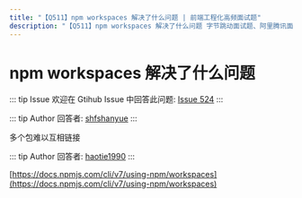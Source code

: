 ```yaml
---
title: "【Q511】npm workspaces 解决了什么问题 | 前端工程化高频面试题"
description: "【Q511】npm workspaces 解决了什么问题 字节跳动面试题、阿里腾讯面试题、美团小米面试题。"
---
```


# npm workspaces 解决了什么问题

::: tip Issue
欢迎在 Gtihub Issue 中回答此问题: [Issue 524](https://github.com/shfshanyue/Daily-Question/issues/524)
:::

::: tip Author
回答者: [shfshanyue](https://github.com/shfshanyue)
:::

多个包难以互相链接

::: tip Author
回答者: [haotie1990](https://github.com/haotie1990)
:::

[https://docs.npmjs.com/cli/v7/using-npm/workspaces](https://docs.npmjs.com/cli/v7/using-npm/workspaces)
